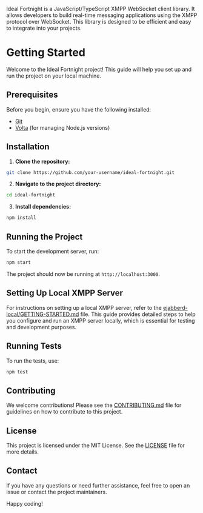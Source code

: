 Ideal Fortnight is a JavaScript/TypeScript XMPP WebSocket client library. It allows developers to build real-time messaging applications using the XMPP protocol over WebSocket. This library is designed to be efficient and easy to integrate into your projects.

# Getting Started

Welcome to the Ideal Fortnight project! This guide will help you set up and run the project on your local machine.

## Prerequisites

Before you begin, ensure you have the following installed:
- [Git](https://git-scm.com/)
- [Volta](https://volta.sh/) (for managing Node.js versions)

## Installation

1. **Clone the repository:**
  ```sh
  git clone https://github.com/your-username/ideal-fortnight.git
  ```
2. **Navigate to the project directory:**
  ```sh
  cd ideal-fortnight
  ```
3. **Install dependencies:**
  ```sh
  npm install
  ```

## Running the Project

To start the development server, run:
```sh
npm start
```

The project should now be running at `http://localhost:3000`.

## Setting Up Local XMPP Server

For instructions on setting up a local XMPP server, refer to the [ejabberd-local/GETTING-STARTED.md](ejabberd-local/GETTING-STARTED.md) file. This guide provides detailed steps to help you configure and run an XMPP server locally, which is essential for testing and development purposes.

## Running Tests

To run the tests, use:
```sh
npm test
```

## Contributing

We welcome contributions! Please see the [CONTRIBUTING.md](CONTRIBUTING.md) file for guidelines on how to contribute to this project.

## License

This project is licensed under the MIT License. See the [LICENSE](LICENSE) file for more details.

## Contact

If you have any questions or need further assistance, feel free to open an issue or contact the project maintainers.

Happy coding!
